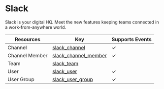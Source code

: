 Slack
=====
Slack is your digital HQ. Meet the new features keeping teams connected in a work-from-anywhere world.

| **Resources**  | **Key**                                             | **Supports Events** |
| -------------- | --------------------------------------------------- | ------------------- |
| Channel        | [slack\_channel](slack\_channel.md)                 | &check;             |
| Channel Member | [slack\_channel\_member](slack\_channel\_member.md) | &check;             |
| Team           | [slack\_team](slack\_team.md)                       |                     |
| User           | [slack\_user](slack\_user.md)                       | &check;             |
| User Group     | [slack\_user\_group](slack\_user\_group.md)         | &check;             |
